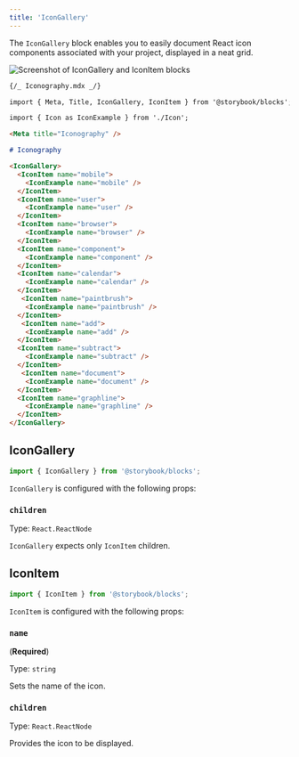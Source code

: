 ```yaml
---
title: 'IconGallery'
---
```


<YouTubeCallout id="tyNIspWhFyU" title="Storybook for Design Systems - IconGallery Doc Block" params='start=131' />

The `IconGallery` block enables you to easily document React icon components associated with your project, displayed in a neat grid.

![Screenshot of IconGallery and IconItem blocks](./doc-block-icongallery.png)

```md
{/_ Iconography.mdx _/}

import { Meta, Title, IconGallery, IconItem } from '@storybook/blocks';

import { Icon as IconExample } from './Icon';

<Meta title="Iconography" />

# Iconography

<IconGallery>
  <IconItem name="mobile">
    <IconExample name="mobile" />
  </IconItem>
  <IconItem name="user">
    <IconExample name="user" />
  </IconItem>
  <IconItem name="browser">
    <IconExample name="browser" />
  </IconItem>
  <IconItem name="component">
    <IconExample name="component" />
  </IconItem>
  <IconItem name="calendar">
    <IconExample name="calendar" />
  </IconItem>
   <IconItem name="paintbrush">
    <IconExample name="paintbrush" />
  </IconItem>
   <IconItem name="add">
    <IconExample name="add" />
  </IconItem>
  <IconItem name="subtract">
    <IconExample name="subtract" />
  </IconItem>
   <IconItem name="document">
    <IconExample name="document" />
  </IconItem>
  <IconItem name="graphline">
    <IconExample name="graphline" />
  </IconItem>
</IconGallery>
```

## IconGallery

```js
import { IconGallery } from '@storybook/blocks';
```

`IconGallery` is configured with the following props:

### `children`

Type: `React.ReactNode`

`IconGallery` expects only `IconItem` children.

## IconItem

```js
import { IconItem } from '@storybook/blocks';
```

`IconItem` is configured with the following props:

### `name`

(**Required**)

Type: `string`

Sets the name of the icon.

### `children`

Type: `React.ReactNode`

Provides the icon to be displayed.
